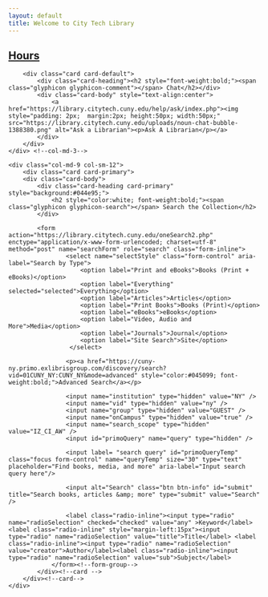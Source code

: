 ```yaml
---
layout: default
title: Welcome to City Tech Library
---
```

<div class="row" style="padding-bottom:10px; width:100%">
	<div class="col-md-3 col-sm-12" style="height:100%; padding-bottom:5px;">
		<div class="card card-info">
			<div class="card-heading"><h2 style="font-weight:bold;"><span class="glyphicon glyphicon-time"></span><a href="https://libcal.citytech.cuny.edu"> Hours</a></h2></div>
				<script src="//ajax.googleapis.com/ajax/libs/jquery/3.6.0/jquery.min.js"></script> 
				<script src="https://citytech-cuny.libcal.com/js/hours_today.js"></script> 
				<div id="s_lc_tdh_4689_10010" style=" font-size:14px;"></div> 
				<script>
					$(function(){ 
						var s_lc_tdh_4689_10010 = new $.LibCalTodayHours( $("#s_lc_tdh_4689_10010"), { iid: 4689, lid: 10010 }); 
					});
				</script> 
				<!-- Please note: The following styles are optional, feel free to modify! //-->
				<style>
					.s-lc-w-today { border-spacing: 0; border-collapse: collapse; width: 100%; }.s-lc-w-today td, .s-lc-w-today th { padding: 8px 5px; }
					.s-lc-w-head { text-align: center; border-bottom: 1px solid #ddd;}
					.s-lc-w-loading { margin-top: 80px; text-align: center; }
					.s-lc-w-sr-only { position: absolute; width: 1px; height: 1px; padding: 0; margin: -1px; overflow: hidden; clip: rect(0, 0, 0, 0); border: 0; }
					.s-lc-w-btn { line-height: 1.5; border-radius: 3px; display: inline-block; padding: 6px 6px; 10px; 0px; margin-bottom: 0; font-size: 12px; font-weight: 400; text-align: center; white-space: nowrap; vertical-align: middle; touch-action: manipulation; cursor: pointer; user-select: none; border: 1px solid #ccc; color: #333; background-color: #fff; display: none; }
					.s-lc-w-btn:active, .s-lc-w-btn:hover { color: #333; background-color: #d4d4d4; border-color: #8c8c8c; display: none;}
					.s-lc-w-previous { float: left;}
					.s-lc-w-next { float: right; }
					.s-lc-w-location td {  font-weight: bold;  }
					.s-lc-w-department {  display: none; } 
					.s-lc-w-name {  display:none; }
					.s-lc-w-times { display: inline; padding-left:45px; }
					.s-lc-w-today-view-link { text-decoration: none; font-size:12px;}
					.s-lc-w-today-view-all { display:none; }
					.s-lc-w-head-pre { padding-top:10px; display:none; }
					.s-lc-hours-note {display:none;}
				</style>
		</div><!-- card-->

		<div class="card card-default">
			<div class="card-heading"><h2 style="font-weight:bold;"><span class="glyphicon glyphicon-comment"></span> Chat</h2></div>
			<div class="card-body" style="text-align:center">
				<a href="https://library.citytech.cuny.edu/help/ask/index.php"><img style="padding: 2px;  margin:2px; height:50px; width:50px;" src="https://library.citytech.cuny.edu/uploads/noun-chat-bubble-1388380.png" alt="Ask a Librarian"><p>Ask A Librarian</p></a>
			</div>
		</div>
	</div> <!--col-md-3-->

<!--SEARCH THE COLLECTION-->
	<div class="col-md-9 col-sm-12">
		<div class="card card-primary">
		<div class="card-body">
			<div class="card-heading card-primary" style="background:#044e95;">
				<h2 style="color:white; font-weight:bold;"><span class="glyphicon glyphicon-search"></span> Search the Collection</h2>
			</div>

			<form action="https://library.citytech.cuny.edu/oneSearch2.php" enctype="application/x-www-form-urlencoded; charset=utf-8" method="post" name="searchForm" role="search" class="form-inline">
			        <select name="selectStyle" class="form-control" aria-label="Search by Type">
				        <option label="Print and eBooks">Books (Print + eBooks)</option>
				        <option label="Everything" selected="selected">Everything</option>
				        <option label="Articles">Articles</option>
				        <option label="Print Books">Books (Print)</option>
				        <option label="eBooks">eBooks</option>
				        <option label="Video, Audio and More">Media</option>
		                <option label="Journals">Journal</option>
				        <option label="Site Search">Site</option>
				     </select> 
					
					<p><a href="https://cuny-ny.primo.exlibrisgroup.com/discovery/search?vid=01CUNY_NY:CUNY_NY&mode=advanced" style="color:#045099; font-weight:bold;">Advanced Search</a></p>

				    <input name="institution" type="hidden" value="NY" /> 
				    <input name="vid" type="hidden" value="ny" /> 
				    <input name="group" type="hidden" value="GUEST" /> 
				    <input name="onCampus" type="hidden" value="true" /> 
				    <input name="search_scope" type="hidden" value="IZ_CI_AW" /> 
				    <input id="primoQuery" name="query" type="hidden" /> 
				    
				    <input label= "search query" id="primoQueryTemp" class="focus form-control" name="queryTemp" size="30" type="text" placeholder="Find books, media, and more" aria-label="Input search query here"/>

		    		<input alt="Search" class="btn btn-info" id="submit" title="Search books, articles &amp; more" type="submit" value="Search" />
		       		
		       		<label class="radio-inline"><input type="radio" name="radioSelection" checked="checked" value="any" >Keyword</label><label class="radio-inline" style="margin-left:15px"><input type="radio" name="radioSelection" value="title">Title</label> <label class="radio-inline"><input type="radio" name="radioSelection" value="creator">Author</label><label class="radio-inline"><input type="radio" name="radioSelection" value="sub">Subject</label>
				</form><!--form-group-->
			</div><!--card -->
		</div><!--card-->
	</div>
</div><!--row-->

<--START YOUR RESEARCH-->
<div class="row">
	<div class="col-md-12 col-sm-12" style="padding-bottom:10px;">
		<div class="card card-success">
			<div class="card-heading" style="background:#ffa815">
				<h2 style="font-weight:bold;"><span class="glyphicon glyphicon-education"></span> Start Your Research</h2>
		 	</div>
  			<div class="card-body" style="text-align:center;">
				<div class="row">
				    <div class="col-md-3 col-center" style="padding:5px;">
				    	<a href="https://libguides.citytech.cuny.edu/"><img style="padding: 2px; margin:2px; height:100px; width:100px;" src="https://library.citytech.cuny.edu/uploads/noun-research-5090533%281%29.png" alt="Access research guides"><br>Research Guides</a>
				    </div>
				    <div class="col-md-3 col-center" style="padding:5px;">
				    	<a href="research/articles/subjects/index.php"><img style="padding: 2px;  margin:2px; height:100px; width:100px;" src="https://library.citytech.cuny.edu/uploads/noun-articles-2663651.png" alt="Access articles and databases"><br>Articles & Databases</a>
				    </div>
				    <div class="col-md-3 col-center" style="padding:5px;">
				    	<a href="research/eBooks/index.php"><img style="padding: 2px;  margin:2px; height:100px; width:100px;" src="https://library.citytech.cuny.edu/uploads/noun-ebook-4317312.png" alt="Access eBooks">eBooks</a>
				    </div>
				    <div class="col-md-3 col-center" style="padding:5px;">
				    	<a href="https://cuny-ny.primo.exlibrisgroup.com/discovery/jsearch?vid=01CUNY_NY:CUNY_NY"><img style="padding: 2px;  margin:2px; height:100px; width:100px;" src="https://library.citytech.cuny.edu/uploads/noun-magazine-1188936.png" alt="Access journals">Journals</a>
				    </div>
				</div><!--row-->
				<br>
				<div class="row" style="padding-bottom:5px;">
	    			<div class="col-md-3 col-center" style="padding:5px;">
	    				<a href="https://libguides.citytech.cuny.edu/er.php?b=c"><img style="padding: 2px;  margin:2px; height:100px; width:100px;" src="https://library.citytech.cuny.edu/uploads/noun-shelves-2208934.png" alt="Access electronic reserves">Electronic Reserves</a>
	    			</div>
	    			<div class="col-md-3 col-center" style="padding:5px;">
	    				<a href="https://libguides.citytech.cuny.edu/az.php?t=49467"><img style="padding: 2px;  margin:2px; height:100px; width:100px;" src="https://library.citytech.cuny.edu/uploads/noun-streaming-3320374.png" alt="Access streaming video">Streaming Video</a>
	    			</div>
	    			<div class="col-md-3 col-center" style="padding:5px;">
	    				<a href="services/interlibraryLoan/index.php"><img style="padding: 2px;  margin:2px; height:100px; width:100px;" src="https://library.citytech.cuny.edu/uploads/noun-book-delivery-85121.png" alt="Access interlibrary loan">Interlibrary Loan</a>
	    			</div>
					<div class="col-md-3 col-center" style="padding:5px;">
						<a href="https://library.citytech.cuny.edu/orientation/"  target="_blank"><img src="https://library.citytech.cuny.edu/uploads/noun-tutorial-2366925.png" alt="Access library tutorials">Tutorials</a>
					</div>
				</div><!--row-->
			</div><!--body-->
		</div><!--card-->
	</div><!--col-->
</div><!--row-->

<div class="row" style="padding: 0px 0px 10px 0px; margin-left:5px; width:98%">
	<div class="col-md-8 col-sm-12" style="padding-bottom:10px;">
		<div class="card card-primary">
	 		<div class="card-heading" style="background:#044e95;" ><h2 style="font-weight:bold; color:white;"><span class="glyphicon glyphicon-flash"></span> News & Events</h2></div>
			<?php
			set_time_limit(60);
			date_default_timezone_set('America/New_York');
				$rss = new DOMDocument();
				$rss->load('https://openlab.citytech.cuny.edu/library/feed/');
				$feed = array();
				foreach ($rss->getElementsByTagName('item') as $node) {
					$item = array ( 
						'title' => $node->getElementsByTagName('title')->item(0)->nodeValue,
						'desc' => $node->getElementsByTagName('description')->item(0)->nodeValue,
						'link' => $node->getElementsByTagName('link')->item(0)->nodeValue,
						'date' => $node->getElementsByTagName('pubDate')->item(0)->nodeValue,
						);
					array_push($feed, $item);
				}

			echo '<div class="card-body"><table class="table"><tbody>';

		$limit = 6;
		for($x=0;$x<$limit;$x++) {
			$title = str_replace(' & ', ' &amp; ', $feed[$x]['title']);
			$link = $feed[$x]['link'];
			$description = $feed[$x]['desc'];
	                $date = date('l F d, Y', strtotime($feed[$x]['date']));

	                $description = rtrim(mb_strimwidth($description, 0, 250, "..."));

			echo '<tr><td><p><span style="font-weight:bold;">'.$date.'</span><br><a href="'.$link.'" title="'.$title.'" style="font-weight:bold;">'.$title.'</a></p><p>'.$description.'</p><p><a class="btn btn-default" href="'.$link.'" role="button">Read more</a></p></td></tr>';
		}
	       echo '<tr><td align="right"><a href="http://openlab.citytech.cuny.edu/library"><p>More News...</p></a></tr></td>';
		echo '</tbody></table></div>';
	?>
	</div>
	</div>

	<div class="col-md-4 col-sm-12">
	<div class="card card-warning">
	  <div class="card-heading"  style="background:#ffa815"><h2 style="font-weight:bold;"><span class="glyphicon glyphicon-blackboard"></span> Workshops</h2></div>
	  <div class="card-body" style="height:100%;">
	<div id="api_upc_cid17264_iid4689"></div><script src="https://libcal.citytech.cuny.edu/api_events.php?m=upc&cid=17264&audience=&c=&d=&l=5&target=_blank&simple=agenda&context=object&format=js"> </script>
	</div><!--bod-->
	</div><!--card-->

	<div class="card card-primary">
	  <div class="card-heading" style="background:#044e95;"><h2 style="font-weight:bold; color:white;"><span class="glyphicon glyphicon-globe"></span> Explore</h2></div>
	  <div class="card-body">
	<div class="row"  style="text-align:center;">
	<div style="padding: 15px;"><a href="https://cuny-ny.primo.exlibrisgroup.com/discovery/collectionDiscovery?vid=01CUNY_NY:CUNY_NY" target="_blank"><img src="https://library.citytech.cuny.edu/uploads/noun-book-shelf-2174494%281%29.png" alt="Featured Collections"><br>Featured Collections</a></div>
	<div style="padding: 15px;"><a href="https://libguides.citytech.cuny.edu/exhibits" target="_blank"><img src="https://library.citytech.cuny.edu/uploads/noun-exhibit-648083.png" alt="Access library exhibits"><br>Library Exhibits</a></div>
	<div style="padding: 15px;"><a href="https://academicworks.cuny.edu/ny_pubs/"  target="_blank"><img src="https://library.citytech.cuny.edu/uploads/noun-academic-1544056.png" alt="Access CUNY Academic Works"><br>Academic Works</a></div>
	</div>
	<div class="row"  style="text-align:center;">
	<div style="padding: 15px;"><a href="https://openlab.citytech.cuny.edu/oerresources/"  target="_blank"><img src="https://library.citytech.cuny.edu/uploads/noun-reading-book-4822569.png" alt="Access open educational resources"><br>Open Educational Resources</a></div>
	</div>
	</div><!--bod-->
	</div><!--card-->
	</div><!--col-->
	</div><!--row-->
